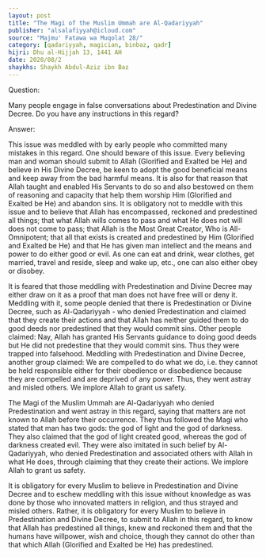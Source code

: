 ```yaml
---
layout: post
title: "The Magi of the Muslim Ummah are Al-Qadariyyah"
publisher: "alsalafiyyah@icloud.com"
source: "Majmu' Fatawa wa Muqolat 28/"
category: [qadariyyah, magician, binbaz, qadr]
hijri: Dhu al-Hijjah 13, 1441 AH
date: 2020/08/2
shaykhs: Shaykh Abdul-Aziz ibn Baz
---
```


Question: 

Many people engage in false conversations about Predestination and Divine Decree. Do you have any instructions in this regard? 

Answer: 

This issue was meddled with by early people who committed many mistakes in this regard. One should beware of this issue. Every believing man and woman should submit to Allah (Glorified and Exalted be He) and believe in His Divine Decree, be keen to adopt the good beneficial means and keep away from the bad harmful means. It is also for that reason that Allah taught and enabled His Servants to do so and also bestowed on them of reasoning and capacity that help them worship Him (Glorified and Exalted be He) and abandon sins. It is obligatory not to meddle with this issue and to believe that Allah has encompassed, reckoned and predestined all things; that what Allah wills comes to pass and what He does not will does not come to pass; that Allah is the Most Great Creator, Who is All-Omnipotent; that all that exists is created and predestined by Him (Glorified and Exalted be He) and that He has given man intellect and the means and power to do either good or evil. As one can eat and drink, wear clothes, get married, travel and reside, sleep and wake up, etc., one can also either obey or disobey.

It is feared that those meddling with Predestination and Divine Decree may either draw on it as a proof that man does not have free will or deny it. Meddling with it, some people denied that there is Predestination or Divine Decree, such as Al-Qadariyyah - who denied Predestination and claimed that they create their actions and that Allah has neither guided them to do good deeds nor predestined that they would commit sins. Other people claimed: Nay, Allah has granted His Servants guidance to doing good deeds but He did not predestine that they would commit sins. Thus they were trapped into falsehood. Meddling with Predestination and Divine Decree, another group claimed: We are compelled to do what we do, i.e. they cannot be held responsible either for their obedience or disobedience because they are compelled and are deprived of any power. Thus, they went astray and misled others. We implore Allah to grant us safety.

The Magi of the Muslim Ummah are Al-Qadariyyah who denied Predestination and went astray in this regard, saying that matters are not known to Allah before their occurrence. They thus followed the Magi who stated that man has two gods: the god of light and the god of darkness. They also claimed that the god of light created good, whereas the god of darkness created evil. They were also imitated in such belief by Al-Qadariyyah, who denied Predestination and associated others with Allah in what He does, through claiming that they create their actions. We implore Allah to grant us safety.

It is obligatory for every Muslim to believe in Predestination and Divine Decree and to eschew meddling with this issue without knowledge as was done by those who innovated matters in religion, and thus strayed and misled others. Rather, it is obligatory for every Muslim to believe in Predestination and Divine Decree, to submit to Allah in this regard, to know that Allah has predestined all things, knew and reckoned them and that the humans have willpower, wish and choice, though they cannot do other than that which Allah (Glorified and Exalted be He) has predestined.
